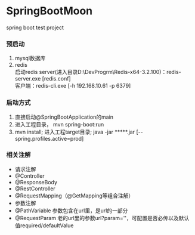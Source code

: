 # SpringBootMoon
spring boot test project


### 预启动
1. mysql数据库
2. redis  
启动redis server(进入目录D:\DevProgrm\Redis-x64-3.2.100)：redis-server.exe [redis.conf]  
客户端：redis-cli.exe [-h 192.168.10.61 -p 6379]  


### 启动方式  

1. 直接启动@SpringBootApplication的main
1. 进入工程目录， mvn spring-boot:run
1. mvn install;  进入工程target目录;  java -jar *****.jar [--spring.profiles.active=prod]

### 相关注解
* 请求注解  
* @Controller
* @ResponseBody
* @RestController
* @RequestMapping（@GetMapping等组合注解）
* 参数注解
* @PathVariable  参数包含在url里，是url的一部分
* @RequestParam  老的url里的参数url?param=''，可配置是否必传以及默认值required/defaultValue
